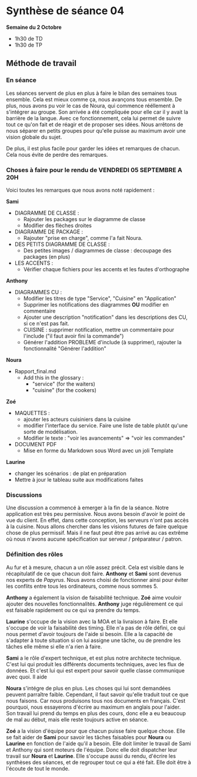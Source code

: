 # Synthèse de séance 04

**Semaine du 2 Octobre**

* 1h30 de TD
* 1h30 de TP

## Méthode de travail

### En séance

Les séances servent de plus en plus à faire le bilan des semaines tous ensemble. Cela est mieux comme ça, nous avançons tous ensemble. De plus, nous avons pu voir le cas de Noura, qui commence rééllement à s'intégrer au groupe. Son arrivée a été compliquée pour elle car il y avait la barrière de la langue. Avec ce fonctionnement, cela lui permet de suivre tout ce qu'on fait et de réagir et de proposer ses idées. Nous arrêtons de nous séparer en petits groupes pour qu'elle puisse au maximum avoir une vision globale du sujet.

De plus, il est plus facile pour garder les idées et remarques de chacun. Cela nous évite de perdre des remarques.

### Choses à faire pour le rendu de VENDREDI 05 SEPTEMBRE A 20H

Voici toutes les remarques que nous avons noté rapidement :

**Sami**

* DIAGRAMME DE CLASSE :
  - Rajouter les packages sur le diagramme de classe
  - Modifier des flèches droites 
* DIAGRAMME DE PACKAGE :
  - Rajouter "prise en charge", comme l'a fait Noura.
* DES PETITS DIAGRAMME DE CLASSE : 
  - Des petites images / diagrammes de classe : decoupage des packages (en plus) 
* LES ACCENTS :
  - Vérifier chaque fichiers pour les accents et les fautes d'orthographe

**Anthony**

* DIAGRAMMES CU :
  - Modifier les titres de type "Service", "Cuisine" en "Application"
  - Supprimer les notifications des diagrammes **OU** modifier en commentaire
  - Ajouter une description "notification" dans les descriptions des CU, si ce n'est pas fait.
  - CUISINE : supprimer notification, mettre un commentaire pour l'include ("il faut avoir fini la commande")
  - Générer l'addition PROBLEME d'include (à supprimer), rajouter la fonctionnalité "Générer l'addition"

**Noura**

* Rapport_final.md
    - Add this in the glossary :
      - "service" (for the waiters)
      - "cuisine" (for the cookers)


**Zoé**

* MAQUETTES :
   - ajouter les acteurs cuisiniers dans la cuisine 
   - modifier l'interface du service. Faire une liste de table plutôt qu'une sorte de modélisation.
   - Modifier le texte : "voir les avancements" => "voir les commandes"
* DOCUMENT PDF
   - Mise en forme du Markdown sous Word avec un joli Template

**Laurine**

- changer les scénarios : de plat en préparation
- Mettre à jour le tableau suite aux modifications faites

### Discussions

Une discussion a commencé à emerger à la fin de la séance. Notre application est très peu permissive. Nous avons besoin d'avoir le point de vue du client. En effet, dans cette conception, les serveurs n'ont pas accès à la cuisine. Nous allons chercher dans les visions futures de faire quelque chose de plus permissif. Mais il ne faut peut être pas arrivé au cas extrême où nous n'avons aucune spécification sur serveur / préparateur / patron.

### Définition des rôles

Au fur et à mesure, chacun a un rôle assez précit. Cela est visible dans le récapitulatif de ce que chacun doit faire. **Anthony** et **Sami** sont devenus nos experts de *Papyrus*. Nous avons choisi de fonctionner ainsi pour éviter les conflits entre tous les ordinateurs, comme nous sommes 5.  

**Anthony** a également la vision de faisabilité technique. **Zoé** aime vouloir ajouter des nouvelles fonctionnalités. **Anthony** juge régulièrement ce qui est faisable rapidement ou ce qui va prendre du temps. 

**Laurine** s'occupe de la vision avec la MOA et la livraison à faire. Et elle s'occupe de voir la faisabilité des timing. Elle n'a pas de rôle défini, ce qui nous permet d'avoir toujours de l'aide si besoin. Elle a la capacité de s'adapter à toute situation si on lui assigne une tâche, ou de prendre les tâches elle même si elle n'a rien à faire.

**Sami** a le rôle d'expert technique, et est plus notre architecte technique. C'est lui qui produit les différents documents techniques, avec les flux de données. Et c'est lui qui est expert pour savoir quelle classe communique avec quoi. Il aide

**Noura** s'intégre de plus en plus. Les choses qui lui sont demandées peuvent parraître faible. Cependant, il faut savoir qu'elle traduit tout ce que nous faisons. Car nous produisons tous nos documents en français. C'est pourquoi, nous essayerons d'écrire au maximum en anglais pour l'aider. Son travail lui prend du temps en plus des cours, donc elle a eu beaucoup de mal au début, mais elle reste toujours active en séance.

**Zoé** a la vision d'équipe pour que chacun puisse faire quelque chose. Elle se fait aider de **Sami** pour savoir les tâches faisables pour **Noura** ou **Laurine** en fonction de l'aide qu'il a besoin. Elle doit limiter le travail de Sami et Anthony qui sont moteurs de l'équipe. Donc elle doit dispatcher leur travail sur **Noura** et **Laurine**. Elle s'occupe aussi du rendu, d'écrire les synthèses des séances, et de regrouper tout ce qui a été fait. Elle doit être à l'écoute de tout le monde. 
